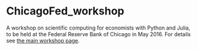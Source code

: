 # ChicagoFed_workshop

A workshop on scientific computing for economists with Python and Julia, to be
held at the Federal Reserve Bank of Chicago in May 2016.  For details see [the
main workshop page](http://quantecon.org/chicago_fed_workshop.html).



